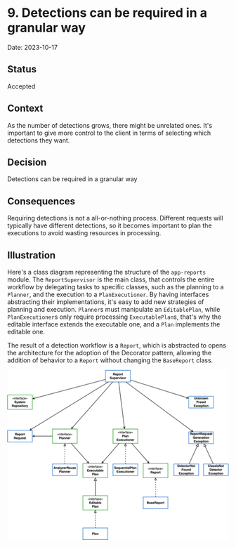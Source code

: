 # 9. Detections can be required in a granular way

Date: 2023-10-17

## Status

Accepted

## Context

As the number of detections grows, there might be unrelated ones.
It's important to give more control to the client in terms of selecting which detections they want.

## Decision

Detections can be required in a granular way

## Consequences

Requiring detections is not a all-or-nothing process.
Different requests will typically have different detections, so it becomes important to plan the executions to avoid wasting resources in processing.


## Illustration

Here's a class diagram representing the structure of the `app-reports` module. The `ReportSupervisor` is the main class, that controls the entire workflow by delegating tasks to specific classes, such as the planning to a `Planner`, and the execution to a `PlanExecutioner`. By having interfaces abstracting their implementations, it's easy to add new strategies of planning and execution. `Planner`s must manipulate an `EditablePlan`, while `PlanExecutioner`s only require processing `ExecutablePlan`s, that's why the editable interface extends the executable one, and a `Plan` implements the editable one.

The result of a detection workflow is a `Report`, which is abstracted to opens the architecture for the adoption of the Decorator pattern, allowing the addition of behavior to a `Report` without changing the `BaseReport` class. 

![class diagram of the report generation](./../diagrams/usvision-docs-classes_reports.png)